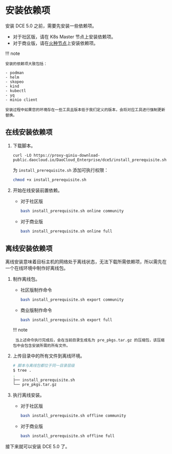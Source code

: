 # 安装依赖项

安装 DCE 5.0 之前，需要先安装一些依赖项。

- 对于社区版，请在 K8s Master 节点上安装依赖项。
- 对于商业版，请在[火种节点](./commercial/deploy-plan.md#_4)上安装依赖项。

!!! note

    安装的依赖项大致包括：

    - podman
    - helm
    - skopeo
    - kind
    - kubectl
    - yq
    - minio client
    
    安装过程中如果您的环境存在一些工具且版本低于我们定义的版本，会将对应工具进行强制更新替换。

## 在线安装依赖项

1. 下载脚本。

    ```shell
    curl -LO https://proxy-qiniu-download-public.daocloud.io/DaoCloud_Enterprise/dce5/install_prerequisite.sh
    ```

    为 `install_prerequisite.sh` 添加可执行权限：

    ```bash
    chmod +x install_prerequisite.sh
    ```

2. 开始在线安装前置依赖。

    - 对于社区版

        ```bash
        bash install_prerequisite.sh online community
        ```

    - 对于商业版

        ```bash
        bash install_prerequisite.sh online full
        ```

## 离线安装依赖项

离线安装意味着目标主机的网络处于离线状态，无法下载所需依赖项，所以需先在一个在线环境中制作好离线包。

1. 制作离线包。

    - 社区版制作命令

        ```bash
        bash install_prerequisite.sh export community
        ```

    - 商业版制作命令

        ```bash
        bash install_prerequisite.sh export full
        ```

    !!! note

        当上述命令执行完成后，会在当前目录生成名为 pre_pkgs.tar.gz 的压缩包，该压缩包中会包含安装所需的所有文件。

2. 上传目录中的所有文件到离线环境。

    ```bash
    # 脚本与离线包都位于同一目录层级
    $ tree .
    .
    ├── install_prerequisite.sh
    └── pre_pkgs.tar.gz
    ```

3. 执行离线安装。

    - 对于社区版

        ```bash
        bash install_prerequisite.sh offline community
        ```

    - 对于商业版

        ```bash
        bash install_prerequisite.sh offline full
        ```

接下来就可以安装 DCE 5.0 了。
